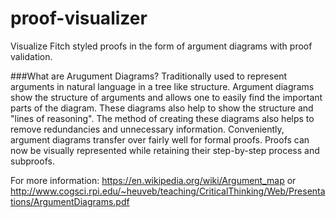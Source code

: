 # proof-visualizer
Visualize Fitch styled proofs in the form of argument diagrams with proof validation.

###What are Arugument Diagrams?
Traditionally used to represent arguments in natural language in a tree like structure.  Argument diagrams show the structure of arguments and allows one to easily find the important parts of the diagram.  These diagrams also help to show the structure and "lines of reasoning".  The method of creating these diagrams also helps to remove redundancies and unnecessary information.  Conveniently, argument diagrams transfer over fairly well for formal proofs.  Proofs can now be visually represented while retaining their step-by-step process and subproofs.

For more information: https://en.wikipedia.org/wiki/Argument_map or http://www.cogsci.rpi.edu/~heuveb/teaching/CriticalThinking/Web/Presentations/ArgumentDiagrams.pdf

